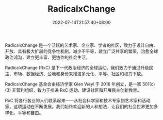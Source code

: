 ﻿---
weight: 
title: "RadicalxChange"
description: "RadicalxChange 是一个活跃的艺术家、企业家、学者的社区，致力于设计自由、开放、具有极大扩展的竞争性机制，减少不平等，建立广泛共享的繁荣，治愈全球政治鸿沟，建立更丰富、更..."
date: 2022-07-14T21:57:40+08:00
lastmod: 2022-07-14T16:45:40+08:00
draft: false
authors: ["seven"]
featuredImage: "radicalxchange.jpg"
link: "https://www.radicalxchange.org/"
tags: ["元宇宙社区","RadicalxChange"]
categories: ["navigation"]
navigation: ["元宇宙社区"]
lightgallery: true
toc: true
pinned: false
recommend: false
recommend1: false
---
RadicalxChange 是一个活跃的艺术家、企业家、学者的社区，致力于设计自由、开放、具有极大扩展的竞争性机制，减少不平等，建立广泛共享的繁荣，治愈全球政治鸿沟，建立更丰富、更协作的社会生活。

RadicalxChange (RxC) 是下一代政治经济的全球运动。我们致力于通过升级民主、市场、数据经济、公地和身份来推进多元化、平等、社区和权力下放。

RadicalxChange 基金会由经济学家 Glen Weyl 于 2018 年创立，是一家 501(c)(3) 非营利组织，致力于推进 RxC 运动、建设社区和开展民主创新教育。

RxC 将各行各业的人们联系起来——从社会科学家和技术专家到艺术家和活动家。这项运动在不断发展，我们始终欢迎新的人和想法，让我们的社会世界更加多样化、平等和自由。
